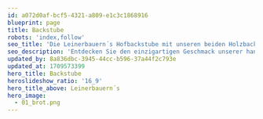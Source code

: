 ```yaml
---
id: a072d0af-bcf5-4321-a809-e1c3c1868916
blueprint: page
title: Backstube
robots: 'index,follow'
seo_title: 'Die Leinerbauern´s Hofbackstube mit unseren beiden Holzbacköfen.'
seo_description: 'Entdecken Sie den einzigartigen Geschmack unserer handgefertigten Brote, gebacken mit gereiftem Natursauerteig in unseren traditionell gemauerten Holzbacköfen.'
updated_by: 8a836dbc-3945-44cc-b596-37a44f2c793e
updated_at: 1709573399
hero_title: Backstube
heroslideshow_ratio: '16_9'
hero_title_above: Leinerbauern´s
hero_image:
  - 01_brot.png
---
```

